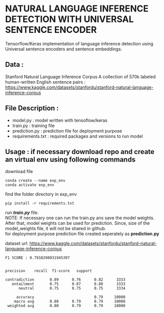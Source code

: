# NATURAL LANGUAGE INFERENCE DETECTION WITH UNIVERSAL SENTENCE ENCODER


Tensorflow/Keras implementation of language inference detection using Universal sentence encoders and sentence embeddings.

Data :<br/>
----
Stanford Natural Language Inference Corpus
A collection of 570k labeled human-written English sentence pairs : https://www.kaggle.com/datasets/stanfordu/stanford-natural-language-inference-corpus

File Description :
----
- model.py : model written with tensoflow/keras
- train.py : training file
- prediction.py : prediction file for deployment purpose
- requirements.txt : required packages and versions to run model

Usage :
if necessary download repo and create an virtual env using following commands 
----
download file 
```
conda create --name exp_env
conda activate exp_env
```
find the folder directory in exp_env
```
pip install -r requirements.txt 
```
run ***train.py*** file. 
<br/>
NOTE:
If necessary one can run the train.py ans save the model weights. After that, model weights can be used for prediction. Since, size of the model_weights file, it will not be shared in github.
<br/>
for deployment purpose prediction file created seperately as **prediction.py**


dataset url:
https://www.kaggle.com/datasets/stanfordu/stanford-natural-language-inference-corpus


```
F1 SCORE : 0.7910290031945397


precision    recall  f1-score   support

contradiction       0.89      0.76      0.82      3333
   entailment       0.75      0.87      0.80      3333
      neutral       0.75      0.75      0.75      3334

     accuracy                           0.79     10000
    macro avg       0.80      0.79      0.79     10000
 weighted avg       0.80      0.79      0.79     10000
```
